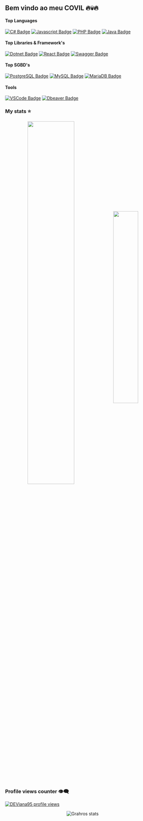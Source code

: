 ## Bem vindo ao meu COVIL 🔥💀🔥

#### Top Languages

[![C# Badge](https://img.shields.io/badge/C%23-239120?style=for-the-badge&logo=csharp&logoColor=white)](#) [![Javascript Badge](https://img.shields.io/badge/JavaScript-F7DF1E?logo=javascript&logoColor=black&style=for-the-badge)](#) [![PHP Badge](https://img.shields.io/badge/PHP-777BB4?logo=php&logoColor=white&style=for-the-badge)](#) [![Java Badge](https://img.shields.io/badge/Java-ED8B00?logo=java&logoColor=white&style=for-the-badge)](#) 

#### Top Libraries & Framework's
[![Dotnet Badge](https://img.shields.io/badge/.NET-512BD4?style=for-the-badge&logo=dotnet&logoColor=white
)](#) [![React Badge](https://img.shields.io/badge/React-20232A?style=for-the-badge&logo=react&logoColor=61DAFB)](#) [![Swagger Badge](https://img.shields.io/badge/Swagger-85EA2D?style=for-the-badge&logo=Swagger&logoColor=white)](#) 


#### Top SGBD's
[![PostgreSQL Badge](https://img.shields.io/badge/PostgreSQL-316192?logo=postgresql&logoColor=white&style=for-the-badge)](#) [![MySQL Badge](https://img.shields.io/badge/MySQL-20232A?logo=mysql&logoColor=white&style=for-the-badge)](#) [![MariaDB Badge](https://img.shields.io/badge/MariaDB-01529E?logo=mariadb&logoColor=white&style=for-the-badge)](#)

#### Tools
[![VSCode Badge](https://img.shields.io/badge/VSCode-0078D4?style=for-the-badge&logo=visual%20studio%20code&logoColor=white)](#) [![Dbeaver Badge](https://img.shields.io/badge/dbeaver-382923?style=for-the-badge&logo=dbeaver&logoColor=white)](#)

### My stats ⭐

<div align="center">
<img width=55% align="center"  src="https://github-readme-streak-stats.herokuapp.com?user=DEViana95&theme=dracula&mode=weekly" />
<img width=40% align="center" src="https://github-readme-stats-git-main-rafaelalexandrino.vercel.app/api/top-langs/?username=DEViana95&show_icons=true&theme=dracula&layout=compact" />
</div>

### Profile views counter 👁️‍🗨️
[![DEViana95 profile views](https://u8views.com/api/v1/github/profiles/172691594/views/day-week-month-total-count.svg)](https://u8views.com/github/DEViana95)

<div align="center">
<img alt="Grahros stats" src="https://i1.sndcdn.com/artworks-NoEzlUmL7vmOgzL2-58834Q-t500x500.jpg"/>
</div>
